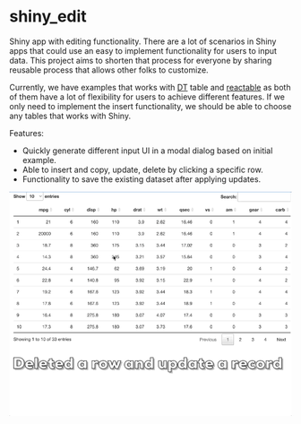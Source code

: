 # shiny_edit

Shiny app with editing functionality. There are a lot of scenarios in Shiny apps that could use an easy to implement functionality for users to input data. This project aims to shorten that process for everyone by sharing reusable process that allows other folks to customize. 

Currently, we have examples that works with [DT](https://rstudio.github.io/DT/) table and [reactable](https://glin.github.io/reactable/) as both of them have a lot of flexibility for users to achieve different features. If we only need to implement the insert functionality, we should be able to choose any tables that works with Shiny. 

Features: 

+ Quickly generate different input UI in a modal dialog based on initial example.
+ Able to insert and copy, update, delete by clicking a specific row.
+ Functionality to save the existing dataset after applying updates.  

![](www/delete_update.gif)


